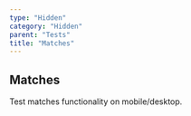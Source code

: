 ```yaml
---
type: "Hidden"
category: "Hidden"
parent: "Tests"
title: "Matches"
---
```


## Matches

Test matches functionality on mobile/desktop.

<demo>
  <demoinline src="vanilla/components/core/toggle/matches">
  </demoinline>
  <demoinline src="vanilla/components/core/overlay/matches">
  </demoinline>
  <demoinline src="vanilla/components/core/drop/matches">
  </demoinline>
  <demoinline src="vanilla/components/core/tooltip/matches">
  </demoinline>
  <demoinline src="vanilla/components/core/slider/matches">
  </demoinline>
</demo>
